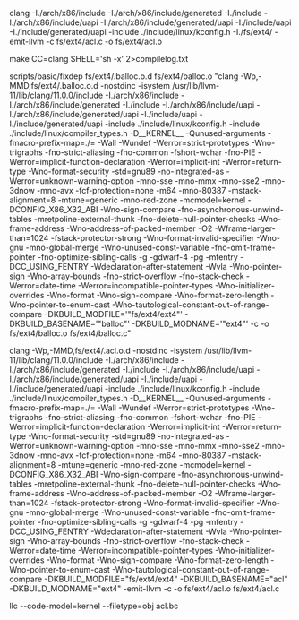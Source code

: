 clang -I./arch/x86/include -I./arch/x86/include/generated -I./include -I./arch/x86/include/uapi -I./arch/x86/include/generated/uapi -I./include/uapi -I./include/generated/uapi -include ./include/linux/kconfig.h -I./fs/ext4/ -emit-llvm -c fs/ext4/acl.c -o fs/ext4/acl.o


make CC=clang SHELL='sh -x'  2>compilelog.txt 

scripts/basic/fixdep fs/ext4/.balloc.o.d fs/ext4/balloc.o "clang -Wp,-MMD,fs/ext4/.balloc.o.d -nostdinc -isystem /usr/lib/llvm-11/lib/clang/11.0.0/include -I./arch/x86/include -I./arch/x86/include/generated  -I./include -I./arch/x86/include/uapi -I./arch/x86/include/generated/uapi -I./include/uapi -I./include/generated/uapi -include ./include/linux/kconfig.h -include ./include/linux/compiler_types.h -D__KERNEL__ -Qunused-arguments -fmacro-prefix-map=./= -Wall -Wundef -Werror=strict-prototypes -Wno-trigraphs -fno-strict-aliasing -fno-common -fshort-wchar -fno-PIE -Werror=implicit-function-declaration -Werror=implicit-int -Werror=return-type -Wno-format-security -std=gnu89 -no-integrated-as -Werror=unknown-warning-option -mno-sse -mno-mmx -mno-sse2 -mno-3dnow -mno-avx -fcf-protection=none -m64 -mno-80387 -mstack-alignment=8 -mtune=generic -mno-red-zone -mcmodel=kernel -DCONFIG_X86_X32_ABI -Wno-sign-compare -fno-asynchronous-unwind-tables -mretpoline-external-thunk -fno-delete-null-pointer-checks -Wno-frame-address -Wno-address-of-packed-member -O2 -Wframe-larger-than=1024 -fstack-protector-strong -Wno-format-invalid-specifier -Wno-gnu -mno-global-merge -Wno-unused-const-variable -fno-omit-frame-pointer -fno-optimize-sibling-calls -g -gdwarf-4 -pg -mfentry -DCC_USING_FENTRY -Wdeclaration-after-statement -Wvla -Wno-pointer-sign -Wno-array-bounds -fno-strict-overflow -fno-stack-check -Werror=date-time -Werror=incompatible-pointer-types -Wno-initializer-overrides -Wno-format -Wno-sign-compare -Wno-format-zero-length -Wno-pointer-to-enum-cast -Wno-tautological-constant-out-of-range-compare -DKBUILD_MODFILE='"fs/ext4/ext4"' -DKBUILD_BASENAME='"balloc"' -DKBUILD_MODNAME='"ext4"' -c -o fs/ext4/balloc.o fs/ext4/balloc.c"


 clang -Wp,-MMD,fs/ext4/.acl.o.d -nostdinc -isystem /usr/lib/llvm-11/lib/clang/11.0.0/include -I./arch/x86/include -I./arch/x86/include/generated -I./include -I./arch/x86/include/uapi -I./arch/x86/include/generated/uapi -I./include/uapi -I./include/generated/uapi -include ./include/linux/kconfig.h -include ./include/linux/compiler_types.h -D__KERNEL__ -Qunused-arguments -fmacro-prefix-map=./= -Wall -Wundef -Werror=strict-prototypes -Wno-trigraphs -fno-strict-aliasing -fno-common -fshort-wchar -fno-PIE -Werror=implicit-function-declaration -Werror=implicit-int -Werror=return-type -Wno-format-security -std=gnu89 -no-integrated-as -Werror=unknown-warning-option -mno-sse -mno-mmx -mno-sse2 -mno-3dnow -mno-avx -fcf-protection=none -m64 -mno-80387 -mstack-alignment=8 -mtune=generic -mno-red-zone -mcmodel=kernel -DCONFIG_X86_X32_ABI -Wno-sign-compare -fno-asynchronous-unwind-tables -mretpoline-external-thunk -fno-delete-null-pointer-checks -Wno-frame-address -Wno-address-of-packed-member -O2 -Wframe-larger-than=1024 -fstack-protector-strong -Wno-format-invalid-specifier -Wno-gnu -mno-global-merge -Wno-unused-const-variable -fno-omit-frame-pointer -fno-optimize-sibling-calls -g -gdwarf-4 -pg -mfentry -DCC_USING_FENTRY -Wdeclaration-after-statement -Wvla -Wno-pointer-sign -Wno-array-bounds -fno-strict-overflow -fno-stack-check -Werror=date-time -Werror=incompatible-pointer-types -Wno-initializer-overrides -Wno-format -Wno-sign-compare -Wno-format-zero-length -Wno-pointer-to-enum-cast -Wno-tautological-constant-out-of-range-compare -DKBUILD_MODFILE="fs/ext4/ext4" -DKBUILD_BASENAME="acl" -DKBUILD_MODNAME="ext4" -emit-llvm -c -o fs/ext4/acl.o fs/ext4/acl.c


llc --code-model=kernel --filetype=obj acl.bc